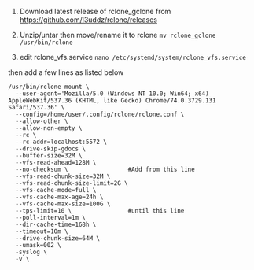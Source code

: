 1. Download latest release of rclone_gclone from 
https://github.com/l3uddz/rclone/releases

2. Unzip/untar then move/rename it to rclone
`mv rclone_gclone /usr/bin/rclone`

3. edit rclone_vfs.service
`nano /etc/systemd/system/rclone_vfs.service`

then add a few lines as listed below
```
/usr/bin/rclone mount \
  --user-agent='Mozilla/5.0 (Windows NT 10.0; Win64; x64) AppleWebKit/537.36 (KHTML, like Gecko) Chrome/74.0.3729.131 Safari/537.36' \
  --config=/home/user/.config/rclone/rclone.conf \
  --allow-other \
  --allow-non-empty \
  --rc \
  --rc-addr=localhost:5572 \
  --drive-skip-gdocs \
  --buffer-size=32M \
  --vfs-read-ahead=128M \
  --no-checksum \                 #Add from this line
  --vfs-read-chunk-size=32M \
  --vfs-read-chunk-size-limit=2G \
  --vfs-cache-mode=full \
  --vfs-cache-max-age=24h \
  --vfs-cache-max-size=100G \     
  --tps-limit=10 \                #until this line
  --poll-interval=1m \
  --dir-cache-time=168h \
  --timeout=10m \
  --drive-chunk-size=64M \
  --umask=002 \
  -syslog \
  -v \
```


